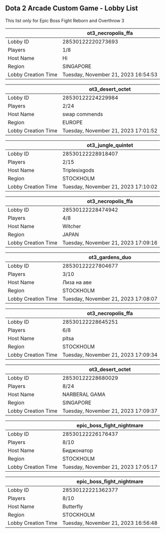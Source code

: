 ## Dota 2 Arcade Custom Game - Lobby List

This list only for Epic Boss Fight Reborn and Overthrow 3

|  | ot3_necropolis_ffa |
| ------ | ------ |
| Lobby ID | 28530122220273693 |
| Players | 1/8 |
| Host Name | Hi |
| Region | SINGAPORE |
| Lobby Creation Time | Tuesday, November 21, 2023 16:54:53 |


|  | ot3_desert_octet |
| ------ | ------ |
| Lobby ID | 28530122224229984 |
| Players | 2/24 |
| Host Name | swap commends |
| Region | EUROPE |
| Lobby Creation Time | Tuesday, November 21, 2023 17:01:52 |


|  | ot3_jungle_quintet |
| ------ | ------ |
| Lobby ID | 28530122228918407 |
| Players | 2/15 |
| Host Name | Triplesixgods |
| Region | STOCKHOLM |
| Lobby Creation Time | Tuesday, November 21, 2023 17:10:02 |


|  | ot3_necropolis_ffa |
| ------ | ------ |
| Lobby ID | 28530122228474942 |
| Players | 4/8 |
| Host Name | Witcher |
| Region | JAPAN |
| Lobby Creation Time | Tuesday, November 21, 2023 17:09:16 |


|  | ot3_gardens_duo |
| ------ | ------ |
| Lobby ID | 28530122227804677 |
| Players | 3/10 |
| Host Name | Лиза на аве |
| Region | STOCKHOLM |
| Lobby Creation Time | Tuesday, November 21, 2023 17:08:07 |


|  | ot3_necropolis_ffa |
| ------ | ------ |
| Lobby ID | 28530122228645251 |
| Players | 6/8 |
| Host Name | pitsa |
| Region | STOCKHOLM |
| Lobby Creation Time | Tuesday, November 21, 2023 17:09:34 |


|  | ot3_desert_octet |
| ------ | ------ |
| Lobby ID | 28530122228680029 |
| Players | 8/24 |
| Host Name | NARBERAL GAMA |
| Region | SINGAPORE |
| Lobby Creation Time | Tuesday, November 21, 2023 17:09:37 |


|  | epic_boss_fight_nightmare |
| ------ | ------ |
| Lobby ID | 28530122226176437 |
| Players | 8/10 |
| Host Name | Биджонатор |
| Region | STOCKHOLM |
| Lobby Creation Time | Tuesday, November 21, 2023 17:05:17 |


|  | epic_boss_fight_nightmare |
| ------ | ------ |
| Lobby ID | 28530122221362377 |
| Players | 8/10 |
| Host Name | Butterfly |
| Region | STOCKHOLM |
| Lobby Creation Time | Tuesday, November 21, 2023 16:56:48 |


